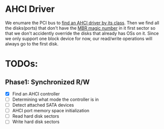 # AHCI Driver

We enumare the PCI bus to [find an AHCI driver by its class](https://wiki.osdev.org/AHCI#Find_an_AHCI_controller). Then we find all the disks(ports) that don't have the [MBR magic number](https://en.wikibooks.org/wiki/X86_Assembly/Bootloaders#The_Bootsector) in it first sector so that we don't accidently override the disks that already has OSs on it. Since we only support one block device for now, our read/write operations will always go to the first disk.

# TODOs:

## Phase1: Synchronized R/W

* [X] Find an AHCI controller
* [ ] Determining what mode the controller is in
* [ ] Detect attached SATA devices
* [ ] AHCI port memory space initialization
* [ ] Read hard disk sectors
* [ ] Write hard disk sectors
